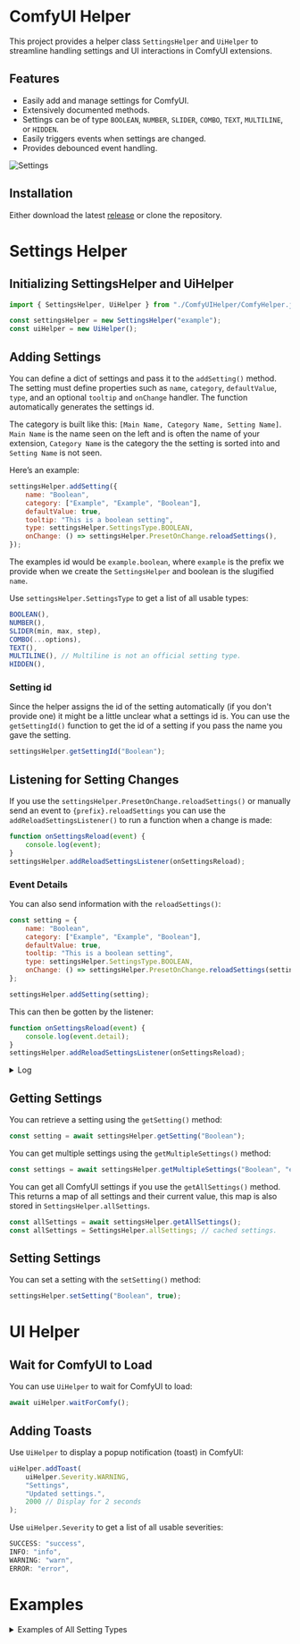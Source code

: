 # ComfyUI Helper

This project provides a helper class `SettingsHelper` and `UiHelper` to streamline handling settings and UI interactions in ComfyUI extensions.

## Features
- Easily add and manage settings for ComfyUI.
- Extensively documented methods.
- Settings can be of type `BOOLEAN`, `NUMBER`, `SLIDER`, `COMBO`, `TEXT`, `MULTILINE`, or `HIDDEN`.
- Easily triggers events when settings are changed.
- Provides debounced event handling.

![Settings](https://i.imgur.com/RqoMTvf.png)

## Installation
Either download the latest [release](https://github.com/sn0w12/ComfyUIHelper/releases/latest) or clone the repository.

# Settings Helper

## Initializing SettingsHelper and UiHelper

```js
import { SettingsHelper, UiHelper } from "./ComfyUIHelper/ComfyHelper.js";

const settingsHelper = new SettingsHelper("example");
const uiHelper = new UiHelper();
```

## Adding Settings

You can define a dict of settings and pass it to the `addSetting()` method. The setting must define properties such as `name`, `category`, `defaultValue`, `type`, and an optional `tooltip` and `onChange` handler. The function automatically generates the settings id.

The category is built like this: `[Main Name, Category Name, Setting Name]`. `Main Name` is the name seen on the left and is often the name of your extension, `Category Name` is the category the the setting is sorted into and `Setting Name` is not seen.

Here’s an example:

```js
settingsHelper.addSetting({
    name: "Boolean",
    category: ["Example", "Example", "Boolean"],
    defaultValue: true,
    tooltip: "This is a boolean setting",
    type: settingsHelper.SettingsType.BOOLEAN,
    onChange: () => settingsHelper.PresetOnChange.reloadSettings(),
});
```

The examples id would be `example.boolean`, where `example` is the prefix we provide when we create the `SettingsHelper` and boolean is the slugified `name`.

Use `settingsHelper.SettingsType` to get a list of all usable types:

```js
BOOLEAN(),
NUMBER(),
SLIDER(min, max, step),
COMBO(...options),
TEXT(),
MULTILINE(), // Multiline is not an official setting type.
HIDDEN(),
```

### Setting id

Since the helper assigns the id of the setting automatically (if you don't provide one) it might be a little unclear what a settings id is. You can use the `getSettingId()` function to get the id of a setting if you pass the name you gave the setting.

```js
settingsHelper.getSettingId("Boolean");
```

## Listening for Setting Changes

If you use the `settingsHelper.PresetOnChange.reloadSettings()` or manually send an event to `{prefix}.reloadSettings` you can use the `addReloadSettingsListener()` to run a function when a change is made:

```js
function onSettingsReload(event) {
    console.log(event);
}
settingsHelper.addReloadSettingsListener(onSettingsReload);
```

### Event Details

You can also send information with the `reloadSettings()`:

```js
const setting = {
    name: "Boolean",
    category: ["Example", "Example", "Boolean"],
    defaultValue: true,
    tooltip: "This is a boolean setting",
    type: settingsHelper.SettingsType.BOOLEAN,
    onChange: () => settingsHelper.PresetOnChange.reloadSettings(setting), // Send this setting in the event
};

settingsHelper.addSetting(setting);
```

This can then be gotten by the listener:

```js
function onSettingsReload(event) {
    console.log(event.detail);
}
settingsHelper.addReloadSettingsListener(onSettingsReload);
```

<details>
  <summary>Log</summary>

```json
{
    "name": "Boolean",
    "category": [
        "Example",
        "Example",
        "Boolean"
    ],
    "defaultValue": true,
    "tooltip": "This is a boolean setting",
    "id": "example.boolean",
    "eventSrc": "individual"
}
```
</details>

## Getting Settings

You can retrieve a setting using the `getSetting()` method:

```js
const setting = await settingsHelper.getSetting("Boolean");
```

You can get multiple settings using the `getMultipleSettings()` method:

```js
const settings = await settingsHelper.getMultipleSettings("Boolean", "example.boolean");
```

You can get all ComfyUI settings if you use the `getAllSettings()` method. This returns a map of all settings and their current value, this map is also stored in `SettingsHelper.allSettings`.

```js
const allSettings = await settingsHelper.getAllSettings();
const allSettings = SettingsHelper.allSettings; // cached settings.
```

## Setting Settings

You can set a setting with the `setSetting()` method:

```js
settingsHelper.setSetting("Boolean", true);
```

# UI Helper

## Wait for ComfyUI to Load

You can use `UiHelper` to wait for ComfyUI to load:

```js
await uiHelper.waitForComfy();
```

## Adding Toasts

Use `UiHelper` to display a popup notification (toast) in ComfyUI:

```js
uiHelper.addToast(
    uiHelper.Severity.WARNING,
    "Settings",
    "Updated settings.",
    2000 // Display for 2 seconds
);
```

Use `uiHelper.Severity` to get a list of all usable severities:

```js
SUCCESS: "success",
INFO: "info",
WARNING: "warn",
ERROR: "error",
```

# Examples

<details>
    <summary>Examples of All Setting Types</summary>

```js
const settingsDefinitions = [
    {
        name: "Boolean",
        category: ["Example", "Example", "Boolean"],
        defaultValue: true,
        tooltip: "This is a boolean setting",
        type: settingsHelper.SettingsType.BOOLEAN,
        onChange: () => settingsHelper.PresetOnChange.reloadSettings(),
    },
    {
        name: "Number",
        category: ["Example", "Example", "Number"],
        defaultValue: 10,
        tooltip: "This is a number setting",
        type: settingsHelper.SettingsType.NUMBER,
        onChange: () => settingsHelper.PresetOnChange.reloadSettings(),
    },
    {
        name: "Combo",
        category: ["Example", "Example", "Combo"],
        defaultValue: "combo1",
        tooltip: "This is a combo setting",
        prefix: "beta",
        type: settingsHelper.SettingsType.COMBO(
            { text: "Combo 1", value: "combo1" },
            { text: "Combo 2", value: "combo2" },
            { text: "Combo 3", value: "combo3" },
        ),
        onChange: () => settingsHelper.PresetOnChange.reloadSettings(),
    },
    {
        name: "Text",
        category: ["Example", "Example 2", "Text"],
        defaultValue: "Example",
        tooltip: "This is a text setting",
        type: settingsHelper.SettingsType.TEXT,
        onChange: () => settingsHelper.PresetOnChange.reloadSettings(),
    },
    {
        name: "Multiline",
        tooltip: "This is a multiline setting",
        category: ["Example", "Example 2", "Multiline"],
        defaultValue: "Example\nExample\nExample\nExample\nExample\nExample",
        type: settingsHelper.SettingsType.MULTILINE,
        onChange: () => settingsHelper.PresetOnChange.reloadSettings(),
    },
    {
        name: "Slider",
        category: ["Example", "Example 2", "Slider"],
        defaultValue: 50,
        tooltip: "This is a slider setting",
        type: settingsHelper.SettingsType.SLIDER(0, 100, 1),
        onChange: () => settingsHelper.PresetOnChange.reloadSettings(settingsDefinitions[5]), // Send this setting in the event
    },
]
settingsHelper.addSettings(settingsDefinitions);
```
</details>

